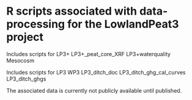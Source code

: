 # R scripts associated with data-processing for the LowlandPeat3 project 

Includes scripts for LP3+ 
LP3+_peat_core_XRF
LP3+waterquality
Mesocosm


Includes scripts for LP3 WP3
LP3_ditch_doc
LP3_ditch_ghg_cal_curves
LP3_ditch_ghgs


The associated data is currently not publicly available until published.

